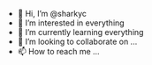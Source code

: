 - 👋 Hi, I’m @sharkyc
- 👀 I’m interested in everything
- 🌱 I’m currently learning everything
- 💞️ I’m looking to collaborate on ...
- 📫 How to reach me ...

<!---
sharkyc/sharkyc is a ✨ special ✨ repository because its `README.md` (this file) appears on your GitHub profile.
You can click the Preview link to take a look at your changes.
--->
